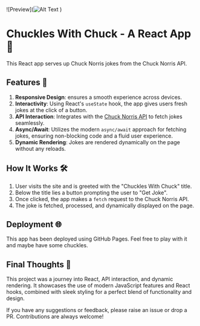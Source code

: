 ![Preview](![Alt Text](https://github.com/seblex9/chuckles-with-chuck/raw/master/public/your-gif-name.gif)
)

# Chuckles With Chuck - A React App 🤣

This React app serves up Chuck Norris jokes from the Chuck Norris API.

## Features 🚀

1. **Responsive Design**: ensures a smooth experience across devices.
2. **Interactivity**: Using React's `useState` hook, the app gives users fresh jokes at the click of a button.
3. **API Interaction**: Integrates with the [Chuck Norris API](https://api.chucknorris.io/) to fetch jokes seamlessly.
4. **Async/Await**: Utilizes the modern `async/await` approach for fetching jokes, ensuring non-blocking code and a fluid user experience.
5. **Dynamic Rendering**: Jokes are rendered dynamically on the page without any reloads.

## How It Works 🛠

1. User visits the site and is greeted with the "Chuckles With Chuck" title.
2. Below the title lies a button prompting the user to "Get Joke".
3. Once clicked, the app makes a `fetch` request to the Chuck Norris API.
4. The joke is fetched, processed, and dynamically displayed on the page.

## Deployment 🌐

This app has been deployed using GitHub Pages. Feel free to play with it and maybe have some chuckles.

## Final Thoughts 📝

This project was a journey into React, API interaction, and dynamic rendering. It showcases the use of modern JavaScript features and React hooks, combined with sleek styling for a perfect blend of functionality and design.

If you have any suggestions or feedback, please raise an issue or drop a PR. Contributions are always welcome!
